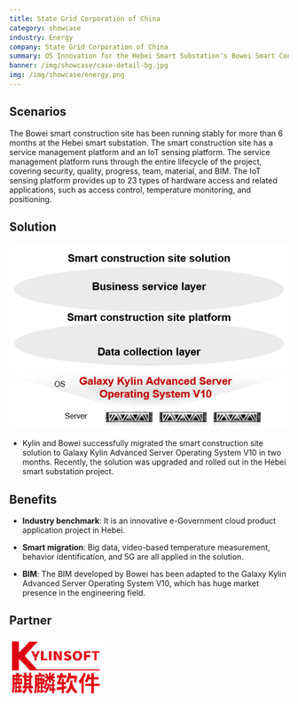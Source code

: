 ```yaml
---
title: State Grid Corporation of China
category: showcase
industry: Energy
company: State Grid Corporation of China
summary: OS Innovation for the Hebei Smart Substation's Bowei Smart Construction Site
banner: /img/showcase/case-detail-bg.jpg
img: /img/showcase/energy.png
---
```


## **Scenarios**

The Bowei smart construction site has been running stably for more than 6 months at the Hebei smart substation. The smart construction site has a service management platform and an IoT sensing platform. The service management platform runs through the entire lifecycle of the project, covering security, quality, progress, team, material, and BIM. The IoT sensing platform provides up to 23 types of hardware access and related applications, such as access control, temperature monitoring, and positioning.

## **Solution**

<div class="case-img"><img src="./e4.png"/></div>

- Kylin and Bowei successfully migrated the smart construction site solution to Galaxy Kylin Advanced Server Operating System V10 in two months. Recently, the solution was upgraded and rolled out in the Hebei smart substation project.

## **Benefits**

- **Industry benchmark**: It is an innovative e-Government cloud product application project in Hebei.

- **Smart migration**: Big data, video-based temperature measurement, behavior identification, and 5G are all applied in the solution.

- **BIM**: The BIM developed by Bowei has been adapted to the Galaxy Kylin Advanced Server Operating System V10, which has huge market presence in the engineering field.

## **Partner** 

<img src="./qiling.png"/>
